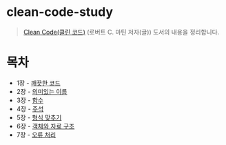 # clean-code-study
> [Clean Code(클린 코드)](https://product.kyobobook.co.kr/detail/S000001032980) (로버트 C. 마틴 저자(글)) 도서의 내용을 정리합니다.

# 목차
- 1장 - [깨끗한 코드](https://github.com/devopenlibrary/clean-code-study/blob/main/chapter1-clean-code.md)
- 2장 - [의미있는 이름](https://github.com/devopenlibrary/clean-code-study/blob/main/chapter2-meaningful-names.md)
- 3장 - [함수](https://github.com/devopenlibrary/clean-code-study/blob/main/chapter3-function.md)
- 4장 - [주석](https://github.com/devopenlibrary/clean-code-study/blob/main/chapter4-annotation.md)
- 5장 - [형식 맞추기](https://github.com/devopenlibrary/clean-code-study/blob/main/chapter5-consistent-formatting%20.md)
- 6장 - [객체와 자료 구조](https://github.com/devopenlibrary/clean-code-study/blob/main/chpater6-obejct-and-data-structure.md)
- 7장 - [오류 처리](https://github.com/devopenlibrary/clean-code-study/blob/main/chapter7-error-handling.md)
